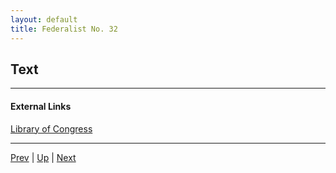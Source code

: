 ```yaml
---
layout: default
title: Federalist No. 32
---
```


## Text

---
#### External Links
[Library of Congress]()

---

[Prev](31.md) | [Up](README.md) | [Next](33.md)
